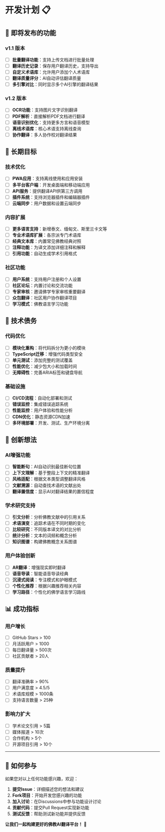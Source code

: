 # 开发计划 📋

## 🚀 即将发布的功能

### v1.1 版本
- [ ] **批量翻译功能**：支持上传文档进行批量处理
- [ ] **翻译历史记录**：保存用户翻译历史，支持导出
- [ ] **自定义术语库**：允许用户添加个人术语库
- [ ] **翻译质量评分**：AI自动评估翻译质量
- [ ] **多引擎对比**：同时显示多个AI引擎的翻译结果

### v1.2 版本
- [ ] **OCR功能**：支持图片文字识别翻译
- [ ] **PDF解析**：直接解析PDF文档进行翻译
- [ ] **语音识别优化**：支持更多方言和语音模型
- [ ] **离线术语库**：核心术语支持离线查询
- [ ] **协作翻译**：多人协作校对翻译结果

## 🎯 长期目标

### 技术优化
- [ ] **PWA应用**：支持离线使用和应用安装
- [ ] **多平台客户端**：开发桌面端和移动端应用
- [ ] **API服务**：提供翻译API供第三方调用
- [ ] **插件系统**：支持浏览器插件和编辑器插件
- [ ] **云端同步**：用户数据和设置云端同步

### 内容扩展
- [ ] **更多语言支持**：新增泰文、缅甸文、斯里兰卡文等
- [ ] **专业术语库扩展**：各宗派专门术语库
- [ ] **经典文本库**：内置常见佛教经典对照
- [ ] **注释功能**：为译文添加详细注释和解释
- [ ] **引用功能**：自动生成学术引用格式

### 社区功能
- [ ] **用户系统**：支持用户注册和个人设置
- [ ] **社区论坛**：内置讨论和交流功能
- [ ] **专家审核**：邀请佛学专家审核重要翻译
- [ ] **众包翻译**：社区用户协作翻译项目
- [ ] **学习模式**：佛教语言学习功能

## 🔧 技术债务

### 代码优化
- [ ] **模块化重构**：将代码拆分为更小的模块
- [ ] **TypeScript迁移**：增强代码类型安全
- [ ] **单元测试**：添加完整的测试覆盖
- [ ] **性能优化**：减少包大小和加载时间
- [ ] **无障碍性**：完善ARIA标签和键盘导航

### 基础设施
- [ ] **CI/CD流程**：自动化部署和测试
- [ ] **错误监控**：集成错误追踪系统
- [ ] **性能监控**：用户体验和性能分析
- [ ] **CDN优化**：静态资源CDN加速
- [ ] **多环境部署**：开发、测试、生产环境分离

## 🌟 创新想法

### AI增强功能
- [ ] **智能断句**：AI自动识别最佳断句位置
- [ ] **上下文理解**：基于整段上下文的精准翻译
- [ ] **风格适配**：根据文本类型调整翻译风格
- [ ] **文献溯源**：自动查找术语的文献出处
- [ ] **翻译置信度**：显示AI对翻译结果的置信程度

### 学术研究支持
- [ ] **引文分析**：分析佛教文献中的引用关系
- [ ] **术语演变**：追踪术语在不同时期的变化
- [ ] **比较研究**：不同版本译文的对比分析
- [ ] **统计分析**：文本的词频和概念分析
- [ ] **知识图谱**：构建佛教概念关系图谱

### 用户体验创新
- [ ] **AR翻译**：增强现实即时翻译
- [ ] **语音导读**：智能语音导读经典
- [ ] **沉浸式阅读**：专注模式和护眼模式
- [ ] **个性化推荐**：根据兴趣推荐相关内容
- [ ] **学习路径**：个性化的佛学语言学习路线

## 📊 成功指标

### 用户增长
- [ ] GitHub Stars > 100
- [ ] 月活跃用户 > 1000
- [ ] 每日翻译量 > 500次
- [ ] 社区贡献者 > 20人

### 质量提升
- [ ] 翻译准确率 > 90%
- [ ] 用户满意度 > 4.5/5
- [ ] 术语库规模 > 1000条
- [ ] 支持语言数量 > 25种

### 影响力扩大
- [ ] 学术论文引用 > 5篇
- [ ] 媒体报道 > 10次
- [ ] 合作机构 > 5个
- [ ] 开源项目引用 > 10个

---

## 🤝 如何参与

如果您对以上任何功能感兴趣，欢迎：

1. **提交Issue**：详细描述您的想法和建议
2. **Fork项目**：开始开发您感兴趣的功能
3. **加入讨论**：在Discussions中参与功能设计讨论
4. **贡献代码**：提交Pull Request实现新功能
5. **测试反馈**：帮助测试新功能并提供反馈

**让我们一起构建更好的佛教AI翻译平台！** 🙏 